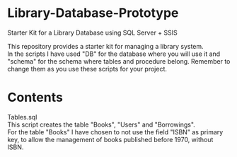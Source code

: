 # Library-Database-Prototype
Starter Kit for a Library Database using SQL Server + SSIS

This repository provides a starter kit for managing a library system.  
In the scripts I have used "DB" for the database where you will use it and "schema" for the schema where tables and procedure belong. Remember to change them as you use these scripts for your project.

# Contents

Tables.sql  
This script creates the table "Books", "Users" and "Borrowings".  
For the table "Books" I have chosen to not use the field "ISBN" as primary key, to allow the management of books published before 1970, without ISBN.
